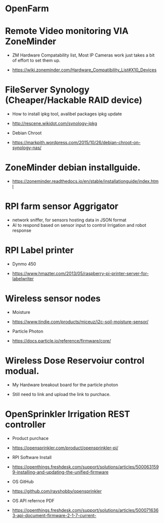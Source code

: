 # OpenFarm

# Remote Video monitoring  VIA  ZoneMinder
- ZM Hardware Compatability list,  Most IP Cameras work just takes a bit of effort to set them up.
* https://wiki.zoneminder.com/Hardware_Compatibility_List#X10_Devices


# FileServer Synology (Cheaper/Hackable RAID device)
- How to install ipkg tool, avalibel packages ipkg update
 * http://rescene.wikidot.com/synology-ipkg
- Debian Chroot
 * https://markpith.wordpress.com/2015/10/26/debian-chroot-on-synology-nas/

# ZoneMinder debian installguide. 
 * https://zoneminder.readthedocs.io/en/stable/installationguide/index.html

# RPI farm sensor Aggrigator
- network sniffer, for sensors hosting data in JSON format
- AI to respond based on sensor input to control Irrigation and robot response

# RPI Label printer 
- Dynmo 450
 * https://www.hmazter.com/2013/05/raspberry-pi-printer-server-for-labelwriter

# Wireless sensor nodes
- Moisture
 * https://www.tindie.com/products/miceuz/i2c-soil-moisture-sensor/
- Particle Photon
 * https://docs.particle.io/reference/firmware/core/

# Wireless Dose Reservoiur control modual.
- My Hardware breakout board for the particle photon
 * Still need to link and upload the link to purchace.


# OpenSprinkler Irrigation REST controller  
- Product purchace
 * https://opensprinkler.com/product/opensprinkler-pi/
- RPI Software Install
 * https://openthings.freshdesk.com/support/solutions/articles/5000631599-installing-and-updating-the-unified-firmware
- OS GitHub
 * https://github.com/rayshobby/opensprinkler
- OS API refernce PDF
 * https://openthings.freshdesk.com/support/solutions/articles/5000716363-api-document-firmware-2-1-7-current-
